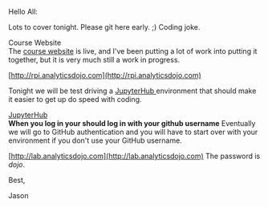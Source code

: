 Hello All:

Lots to cover tonight.  Please git here early. ;) Coding joke.

Course Website<br>
The [course website](http://rpi.analyticsdojo.com) is live, and I've been putting a lot of work into putting it together, but it is very much still a work in progress.

[http://rpi.analyticsdojo.com](http://rpi.analyticsdojo.com)

Tonight we will be test driving a [JupyterHub ](http://lab.analyticsdojo.com) environment that should make it easier to get up do speed with coding.


[JupyterHub](http://lab.analyticsdojo.com)<br>
**When you log in your should log in with your github username** Eventually we will go to GitHub authentication and you will have to start over with your environment if you don't use your GitHub username.

[http://lab.analyticsdojo.com](http://lab.analyticsdojo.com)
The password is *dojo*.

Best,

Jason
